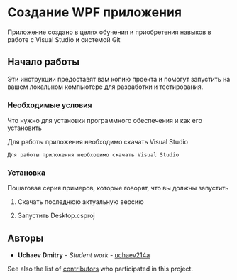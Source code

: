 # Создание WPF приложения

Приложение создано в целях обучения и приобретения навыков в работе с Visual Studio и системой Git

## Начало работы

Эти инструкции предоставят вам копию проекта и помогут запустить на вашем локальном компьютере для разработки и тестирования.

### Необходимые условия

Что нужно для установки программного обеспечения и как его установить

Для работы приложения необходимо скачать Visual Studio

```
Для работы приложения необходимо скачать Visual Studio
```

### Установка

Пошаговая серия примеров, которые говорят, что вы должны запустить

1. Скачать последнюю актуальную версию 

2. Запустить Desktop.csproj



## Авторы

* **Uchaev Dmitry** - *Student work* - [uchaev214a](https://github.com/uchaev214a)

See also the list of [contributors](https://github.com/uchaev214a/application-code-development/contributors) who participated in this project.
